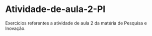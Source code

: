 # Atividade-de-aula-2-PI
Exercícios referentes a atividade de aula 2 da matéria de Pesquisa e Inovação.

